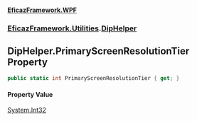 #### [EficazFramework.WPF](EficazFrameworkWPF.md 'EficazFramework WPF')
### [EficazFramework.Utilities](EficazFrameworkWPF.md#EficazFramework.Utilities 'EficazFramework.Utilities').[DipHelper](EficazFramework.Utilities/DipHelper.md 'EficazFramework.Utilities.DipHelper')

## DipHelper.PrimaryScreenResolutionTier Property

```csharp
public static int PrimaryScreenResolutionTier { get; }
```

#### Property Value
[System.Int32](https://docs.microsoft.com/en-us/dotnet/api/System.Int32 'System.Int32')